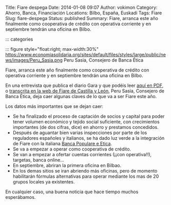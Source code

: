 Title: Fiare despega
Date: 2014-01-08 09:07
Author: vokimon
Category: Ahorro, Banca, Financiación
Locations: Bilbo, España, Euskadi
Tags: Fiare
Slug: fiare-despega
Status: published
Summary: Fiare, arranca este año finalmente como cooperativa de crédito con operativa corriente y en septiembre tendrán una oficina en Bilbo.

::: categories

::: figure style="float:right; max-width:30%" https://www.economiasolidaria.org/sites/default/files/styles/large/public/news/images/Peru_Sasia.png
	Peru Sasia, Consejero de Banca Ética


Fiare, arranca este año finalmente como cooperativa de crédito con operativa corriente y en septiembre tendrán una oficina en Bilbo.

En una entrevista que publica el diario Gara y que podéis leer [aquí en PDF](http://www.economiasolidaria.org/noticias/diez_anos_de_recorrido_de_la_banca_etica_fiare_entrevista_a_peru_sasia), o [transcrita en la web de Fiare de Castilla y León](http://fiarecyl.wordpress.com/2014/01/07/en-setiembre-de-2014-estara-operativa-la-banca-etica-en-bilbao/), Peru Sasia, Consejero de Banca Ética, deja caer algunas claves de lo que va a ser Fiare este año.

Los datos más importantes que se dejan caer:

-   Se ha finalizado el proceso de captación de socios y capital para poder tener volumen económico y tejido social suficiente, con crecimientos importantes (de dos cifras, dice) en ahorro y prestamos concedidos.
-   Después de aguantar bien varias inspecciones por parte de los reguladores españoles y italianos, se ha dado luz verde a la integración de Fiare con la italiana [Banca Populare e Etica](http://www.bancaetica.it/).
-   Se va a empezar a operar como cooperativa de crédito.
-   Se van a empezar a ofertar cuentas corrientes (¡¡con operativa!!), targetas, banca online...
-   En septiembre, abriran la primera oficina en Bilbao.
-   En los demas sitios se iran abriendo más oficinas, pero de momento habilitarán fórmulas alternativas para operar mediante los mas de 20 grupos locales ya existentes.

En cualquier caso, una buena noticia que hace tiempo muchos esperábamos.
